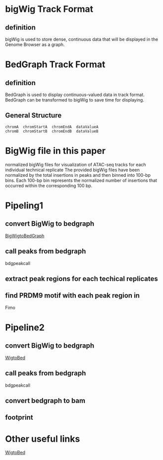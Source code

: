 # bigWig Track Format
## definition
bigWig is used to store dense, continuous data that will be displayed in the Genome Browser as a graph.
# BedGraph Track Format
## definition
BedGraph is used to display continuous-valued data in track format. BedGraph can be transformed to bigWig to save time for displaying.
## General Structure
```
chromA  chromStartA  chromEndA  dataValueA
chromB  chromStartB  chromEndB  dataValueB
```

# BigWig file in this paper
normalized bigWig files for visualization of ATAC-seq tracks for each individual technical replicate
The provided bigWig files have been normalized by the total insertions in peaks and then binned into 100-bp bins. Each 100-bp bin represents the normalized number of insertions that occurred within the corresponding 100 bp.
# Pipeling1
## convert BigWig to bedgraph
[BigWigtoBedGraph](https://genome.ucsc.edu/goldenPath/help/bigWig.html)
## call peaks from bedgraph
bdgpeakcall
## extract peak regions for each techical replicates
## find PRDM9 motif with each peak region in 
Fimo
# Pipeline2
## convert BigWig to bedgraph
[WigtoBed](http://barcwiki.wi.mit.edu/wiki/SOPs/coordinates)
## call peaks from bedgraph
bdgpeakcall
## convert bedgraph to bam
## footprint

# Other useful links
[WigtoBed](http://barcwiki.wi.mit.edu/wiki/SOPs/coordinates)
<!--stackedit_data:
eyJoaXN0b3J5IjpbMTk4OTU0NTc0NCwtMTE1NDY2MjI1LC0xMj
QyNTg0MDU0LDE3NDUyNzI1NjMsNDk2MjU0NzIxLDE3ODQ0NDMz
MzUsNTMxMDY2MTQ2LDIxMTA2MTMzMTAsMjA4NjQ1NTc1NV19
-->